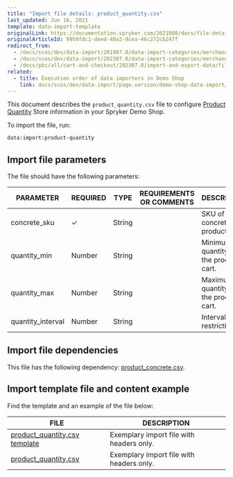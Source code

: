 ```yaml
---
title: "Import file details: product_quantity.csv"
last_updated: Jun 16, 2021
template: data-import-template
originalLink: https://documentation.spryker.com/2021080/docs/file-details-product-quantitycsv
originalArticleId: 9959fdc1-deed-48a2-9cea-46c272cb247f
redirect_from:
  - /docs/scos/dev/data-import/201907.0/data-import-categories/merchandising-setup/product-merchandising/file-details-product-quantity.csv.html
  - /docs/scos/dev/data-import/202307.0/data-import-categories/merchandising-setup/product-merchandising/file-details-product-quantity.csv.html
  - /docs/pbc/all/cart-and-checkout/202307.0/import-and-export-data/file-details-product-quantity.csv.html
related:
  - title: Execution order of data importers in Demo Shop
    link: docs/scos/dev/data-import/page.version/demo-shop-data-import/execution-order-of-data-importers-in-demo-shop.html
---
```


This document describes the `product_quantity.csv` file to configure [Product Quantity](/docs/pbc/all/cart-and-checkout/{{site.version}}/base-shop/non-splittable-products-feature-overview.html) Store information in your Spryker Demo Shop.

To import the file, run:

```bash
data:import:product-quantity
```

## Import file parameters

The file should have the following parameters:

| PARAMETER | REQUIRED | TYPE | REQUIREMENTS OR COMMENTS | DESCRIPTION |
| --- | --- | --- | --- | --- |
| concrete_sku | &check; | String |  | SKU of the concrete product. |
| quantity_min | Number | String |  |Minimum quantity of the product in cart.  |
| quantity_max | Number | String |  | Maximum quantity of the product in cart. |
| quantity_interval | Number | String |  | Interval restrictions. |

## Import file dependencies

This file has the following dependency: [product_concrete.csv](/docs/pbc/all/product-information-management/{{site.version}}/base-shop/import-and-export-data/products-data-import/import-file-details-product-concrete.csv.html).

## Import template file and content example

Find the template and an example of the file below:

| FILE | DESCRIPTION |
| --- | --- |
| [product_quantity.csv template](https://spryker.s3.eu-central-1.amazonaws.com/docs/Developer+Guide/Back-End/Data+Manipulation/Data+Ingestion/Data+Import/Data+Import+Categories/Merchandising+Setup/Product+Merchandising/Template+product_quantity.csv) | Exemplary import file with headers only. |
| [product_quantity.csv](https://spryker.s3.eu-central-1.amazonaws.com/docs/Developer+Guide/Back-End/Data+Manipulation/Data+Ingestion/Data+Import/Data+Import+Categories/Merchandising+Setup/Product+Merchandising/product_quantity.csv) | Exemplary import file with headers only. |
